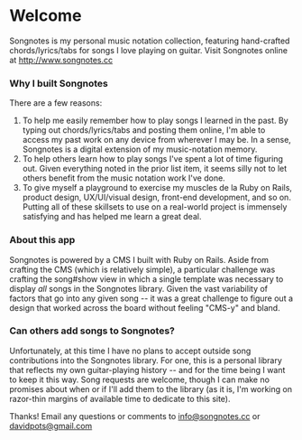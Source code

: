 # Welcome

Songnotes is my personal music notation collection, featuring hand-crafted chords/lyrics/tabs for songs I love playing on guitar. Visit Songnotes online at http://www.songnotes.cc

### Why I built Songnotes

There are a few reasons:

1. To help me easily remember how to play songs I learned in the past. By typing out chords/lyrics/tabs and posting them online, I'm able to access my past work on any device from wherever I may be. In a sense, Songnotes is a digital extension of my music-notation memory.
2. To help others learn how to play songs I've spent a lot of time figuring out. Given everything noted in the prior list item, it seems silly not to let others benefit from the music notation work I've done.
3. To give myself a playground to exercise my muscles de la Ruby on Rails, product design, UX/UI/visual design, front-end development, and so on. Putting all of these skillsets to use on a real-world project is immensely satisfying and has helped me learn a great deal.

### About this app

Songnotes is powered by a CMS I built with Ruby on Rails. Aside from crafting the CMS (which is relatively simple), a particular challenge was crafting the song#show view in which a single template was necessary to display _all_ songs in the Songnotes library. Given the vast variability of factors that go into any given song -- it was a great challenge to figure out a design that worked across the board without feeling "CMS-y" and bland.

### Can others add songs to Songnotes?

Unfortunately, at this time I have no plans to accept outside song contributions into the Songnotes library. For one, this is a personal library that reflects my own guitar-playing history -- and for the time being I want to keep it this way. Song requests are welcome, though I can make no promises about when or if I'll add them to the library (as it is, I'm working on razor-thin margins of available time to dedicate to this site).

Thanks! Email any questions or comments to info@songnotes.cc or davidpots@gmail.com